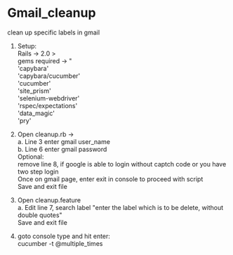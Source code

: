 # Gmail_cleanup<br />
clean up specific labels in gmail<br />

1. Setup: <br />
Rails -> 2.0 > <br />
gems required -> " <br />
                  'capybara'<br />
                  'capybara/cucumber'<br />
                  'cucumber'<br />
                  'site_prism'<br />
                  'selenium-webdriver'<br />
                  'rspec/expectations'<br />
                  'data_magic'<br />
                  'pry'<br />

2. Open cleanup.rb -> <br />
  a. Line 3 enter gmail user_name <br />
  b. Line 6 enter gmail password <br />
  Optional: <br />
  remove line 8, if google is able to login without captch code or you have two step login <br />
  Once on gmail page, enter exit in console to proceed with script <br />
  Save and exit file <br />

3. Open cleanup.feature <br />
  a. Edit line 7, search label "enter the label which is to be delete, without double quotes" <br />
  Save and exit file <br />
  
4. goto console type and hit enter: <br />
  cucumber -t @multiple_times <br />
  
  

